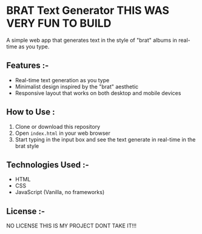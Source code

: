# BRAT Text Generator THIS WAS VERY FUN TO BUILD

A simple web app that generates text in the style of "brat" albums in real-time as you type.

## Features :-

- Real-time text generation as you type
- Minimalist design inspired by the "brat" aesthetic
- Responsive layout that works on both desktop and mobile devices

## How to Use :

1. Clone or download this repository
2. Open `index.html` in your web browser
3. Start typing in the input box and see the text generate in real-time in the brat style

## Technologies Used :-

- HTML
- CSS
- JavaScript (Vanilla, no frameworks)

## License :-

NO LICENSE THIS IS MY PROJECT DONT TAKE IT!!!




